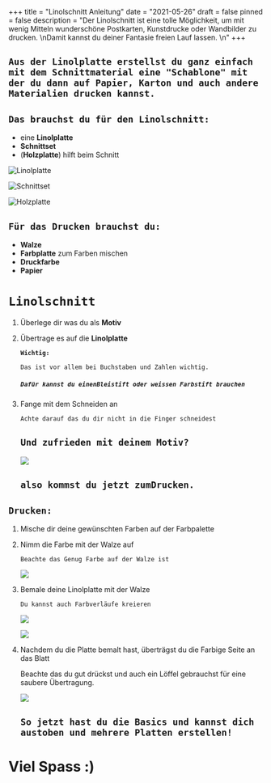+++
title = "Linolschnitt Anleitung"
date = "2021-05-26"
draft = false
pinned = false
description = "Der Linolschnitt ist eine tolle Möglichkeit, um mit wenig Mitteln wunderschöne Postkarten, Kunstdrucke oder Wandbilder zu drucken. \nDamit kannst du deiner Fantasie freien Lauf lassen. \n"
+++
## `Aus der Linolplatte erstellst du ganz einfach mit dem Schnittmaterial eine "Schablone" mit der du dann auf Papier, Karton und auch andere Materialien drucken kannst.`

## `Das brauchst du für den Linolschnitt:`

* eine **Linolplatte**
* **Schnittset**
* (**Holzplatte**) hilft beim Schnitt

![](linolplatte.jpg "Linolplatte")

![](thumbnail_img_6276.jpg "Schnittset")

![](thumbnail_img_6266.jpg "Holzplatte")

## `Für das Drucken brauchst du:`

* **Walze**
* **Farbplatte** zum Farben mischen
* **Druckfarbe**
* **Papier**

# `Linolschnitt`

1. Überlege dir was du als **Motiv**
2. Übertrage es auf die **Linolplatte**

   **`Wichtig:`** 

   `Das ist vor allem bei Buchstaben und Zahlen wichtig.`

   ##### `Dafür kannst du einen`**`Bleistift oder weissen Farbstift brauchen`**
3. Fange mit dem Schneiden an

   `Achte darauf das du dir nicht in die Finger schneidest`

   ## `Und zufrieden mit deinem Motiv?`

   ![](thumbnail_img_6279.jpg)

   ## `also kommst du jetzt zum`**`Drucken.`**

## **`Drucken:`**

1. Mische dir deine gewünschten Farben auf der Farbpalette
2. Nimm die Farbe mit der Walze auf

   `Beachte das Genug Farbe auf der Walze ist`

   ![](6d49ce6e-2959-491f-9aa0-f2612e12e1bd.jpg)
3. Bemale deine Linolplatte mit der Walze

   `Du kannst auch Farbverläufe kreieren`

   ![](70ac9270-933a-457d-a1b6-75bd5bd612ba.jpg)

   ![](27820aae-af36-4938-a314-020311daab0d.jpg)
4. Nachdem du die Platte bemalt hast, überträgst du die Farbige Seite an das Blatt

   Beachte das du gut drückst und auch ein Löffel gebrauchst für eine saubere Übertragung.

   ![](5124b9ef-eb6d-48d5-a9f7-aa514a6d3287.jpg)

   ## `So jetzt hast du die Basics und kannst dich austoben und mehrere Platten erstellen!`

# **Viel Spass :)**